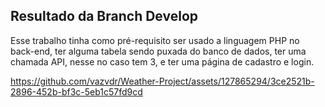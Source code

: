 <h2>Resultado da Branch Develop</h2>
<p>Esse trabalho tinha como pré-requisito ser usado a linguagem PHP no back-end, ter alguma tabela sendo puxada do banco de dados, ter uma chamada API, nesse no caso tem 3, e ter uma página de cadastro e login.</p>


https://github.com/vazvdr/Weather-Project/assets/127865294/3ce2521b-2896-452b-bf3c-5eb1c57fd9cd

